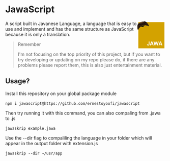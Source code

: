# JawaScript

<img src="./jawascript-icon.png" align="right" width="90"/>

A script built in Javanese Language, a language that is easy to use and implement and has the same structure as JavaScript because it is only a translation.

> Remember
>
> I'm not focusing on the top priority of this project, but if you want to try developing or updating on my repo please do, if there are any problems please report them, this is also just entertainment material.

## Usage?

Install this repository on your global package module

```
npm i jawascript@https://github.com/ernestoyoofi/jawascript
```

Then try running it with this command, you can also compaling from .jawa to .js

```
jawaskrip example.jawa
```

Use the --dir flag to compaliling the language in your folder which will appear in the output folder with extension.js

```
jawaskrip --dir ~/usr/app 
```
